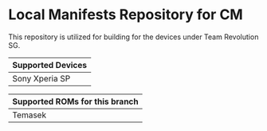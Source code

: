 Local Manifests Repository for CM
==============

This repository is utilized for building for the devices under Team Revolution SG.

| Supported Devices
|:-------------------------
| Sony Xperia SP

| Supported ROMs for this branch
|:-------------------------
| Temasek
